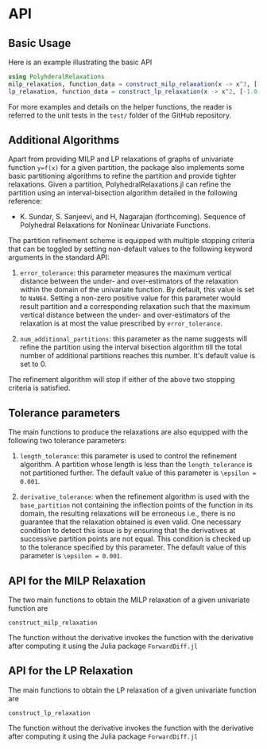 API
=================


## Basic Usage
Here is an example illustrating the basic API 

```julia 
using PolyhderalRelaxations
milp_relaxation, function_data = construct_milp_relaxation(x -> x^3, [-1.0, 0.0, 1.0])
lp_relaxation, function_data = construct_lp_relaxation(x -> x^2, [-1.0, 0.0, 1.0])
```

For more examples and details on the helper functions, the reader is referred to the unit tests in the `test/` folder of the GitHub repository.


## Additional Algorithms
Apart from providing MILP and LP relaxations of graphs of univariate function ``y=f(x)`` for a given partition, the package also implements some basic partitioning algorithms to refine the partition and provide tighter relaxations. Given a partition, PolyhedralRelaxations.jl can refine the partition using an interval-bisection algorithm detailed in the following reference: 

* K. Sundar, S. Sanjeevi, and H, Nagarajan (forthcoming). Sequence of Polyhedral Relaxations for Nonlinear Univariate Functions.

The partition refinement scheme is equipped with multiple stopping criteria that can be toggled by setting non-default values to the following keyword arguments in the standard API:

1. `error_tolerance`: this parameter measures the maximum vertical distance between the under- and over-estimators of the relaxation within the domain of the univariate function. By default, this value is set to `NaN64`. Setting a non-zero positive value for this parameter would result partition and a corresponding relaxation such that the maximum vertical distance between the under- and over-estimators of the relaxation is at most the value prescribed by `error_tolerance`. 

2. `num_additional_partitions`: this parameter as the name suggests will refine the partition using the interval bisection algorithm till the total number of additional partitions reaches this number. It's default value is set to 0. 

The refinement algorithm will stop if either of the above two stopping criteria is satisfied. 

## Tolerance parameters
The main functions to produce the relaxations are also equipped with the following two tolerance parameters:

1. `length_tolerance`: this parameter is used to control the refinement algorithm. A partition whose length is less than the `length_tolerance` is not partitioned further. The default value of this parameter is ``\epsilon = 0.001``.

2. `derivative_tolerance`: when the refinement algorithm is used with the `base_partition` not containing the inflection points of the function in its domain, the resulting relaxations will be erroneous i.e., there is no guarantee that the relaxation obtained is even valid. One necessary condition to detect this issue is by ensuring that the derivatives at successive partition points are not equal. This condition is checked up to the tolerance specified by this parameter. The default value of this parameter is ``\epsilon = 0.001``.

## API for the MILP Relaxation
The two main functions to obtain the MILP relaxation of a given univariate function are 

```@docs 
construct_milp_relaxation
```

The function without the derivative invokes the function with the derivative after computing it using the Julia package `ForwardDiff.jl`

## API for the LP Relaxation
The main functions to obtain the LP relaxation of a given univariate function are 

```@docs 
construct_lp_relaxation
```
The function without the derivative invokes the function with the derivative after computing it using the Julia package `ForwardDiff.jl`



